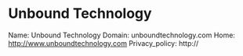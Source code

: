
# Unbound Technology

Name: Unbound Technology
Domain: unboundtechnology.com
Home: http://www.unboundtechnology.com
Privacy_policy: http://
